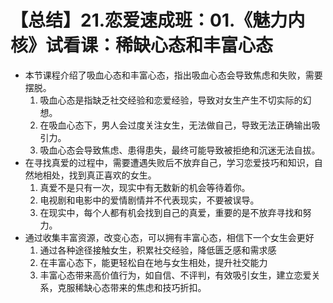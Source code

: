# 【总结】21.恋爱速成班：01.《魅力内核》试看课：稀缺心态和丰富心态

-   本节课程介绍了吸血心态和丰富心态，指出吸血心态会导致焦虑和失败，需要摆脱。 
    1.  吸血心态是指缺乏社交经验和恋爱经验，导致对女生产生不切实际的幻想。
    2.  在吸血心态下，男人会过度关注女生，无法做自己，导致无法正确输出吸引力。
    3.  吸血心态会导致焦虑、患得患失，最终可能导致被拒绝和沉迷无法自拔。
-   在寻找真爱的过程中，需要遭遇失败后不放弃自己，学习恋爱技巧和知识，自然地相处，找到真正喜欢的女生。
    1.  真爱不是只有一次，现实中有无数新的机会等待着你。
    2.  电视剧和电影中的爱情剧情并不代表现实，不要被误导。
    3.  在现实中，每个人都有机会找到自己的真爱，重要的是不放弃寻找和努力。
-   通过收集丰富资源，改变心态，可以拥有丰富心态，相信下一个女生会更好
    1.  通过各种途径接触女生，积累社交经验，降低匮乏感和需求感
    2.  在丰富心态下，能更轻松自在地与女生相处，提升社交能力
    3.  丰富心态带来高价值行为，如自信、不评判，有效吸引女生，建立恋爱关系，克服稀缺心态带来的焦虑和技巧折扣。